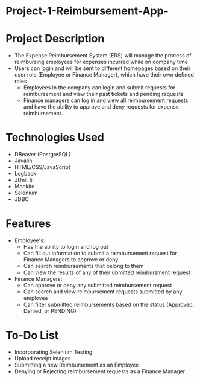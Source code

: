 # Project-1-Reimbursement-App-

# Project Description
- The Expense Reimbursement System (ERS) will manage the process of reimbursing employees for expenses incurred while on company time
- Users can login and will be sent to different homepages based on their user role (Employee or Finance Manager), which have their own defined roles
  - Employees in the company can login and submit requests for reimbursement and view their past tickets and pending requests
  - Finance managers can log in and view all reimbursement requests and have the ability to approve and deny requests for expense reimbursement.

# Technologies Used
- DBeaver (PostgreSQL)
- Javalin
- HTML/CSS/JavaScript
- Logback
- JUnit 5
- Mockito
- Selenium
- JDBC

# Features
- Employee's:
  - Has the ability to login and log out
  - Can fill out information to submit a reimbursement request for Finance Managers to approve or deny
  - Can search reimbursements that belong to them
  - Can view the results of any of their ubmitted reimbursment request
- Finance Managers:
  - Can approve or deny any submitted reimbursement request
  - Can search and view reimbursement requests submitted by any employee
  - Can filter submitted reimbursements based on the status (Approved, Denied, or PENDING)

# To-Do List
- Incorporating Selenium Testing
- Upload receipt images
- Submitting a new Reimbursement as an Employee
- Denying or Rejecting reimbursement requests as a Finance Manager
